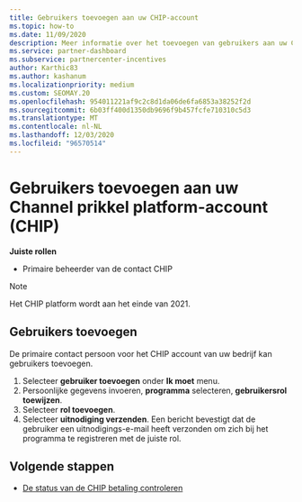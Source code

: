 ```yaml
---
title: Gebruikers toevoegen aan uw CHIP-account
ms.topic: how-to
ms.date: 11/09/2020
description: Meer informatie over het toevoegen van gebruikers aan uw CHIP-account (Channel prikkel platform). Houd er rekening mee dat het CHIP platform aan het einde van 2021 wordt teruggetrokken.
ms.service: partner-dashboard
ms.subservice: partnercenter-incentives
author: Karthic83
ms.author: kashanum
ms.localizationpriority: medium
ms.custom: SEOMAY.20
ms.openlocfilehash: 954011221af9c2c8d1da06de6fa6853a38252f2d
ms.sourcegitcommit: 6b03ff400d1350db9696f9b457fcfe710310c5d3
ms.translationtype: MT
ms.contentlocale: nl-NL
ms.lasthandoff: 12/03/2020
ms.locfileid: "96570514"
---
```

# <a name="add-users-to-your-channel-incentives-platform-chip-account"></a>Gebruikers toevoegen aan uw Channel prikkel platform-account (CHIP)

**Juiste rollen**

- Primaire beheerder van de contact CHIP
 
>[!NOTE]
>Het CHIP platform wordt aan het einde van 2021.

## <a name="add-users"></a>Gebruikers toevoegen

De primaire contact persoon voor het CHIP account van uw bedrijf kan gebruikers toevoegen.

1. Selecteer **gebruiker toevoegen** onder **Ik moet** menu.
2. Persoonlijke gegevens invoeren, **programma** selecteren, **gebruikersrol toewijzen**.
3. Selecteer **rol toevoegen**.
4. Selecteer **uitnodiging verzenden**.
Een bericht bevestigt dat de gebruiker een uitnodigings-e-mail heeft verzonden om zich bij het programma te registreren met de juiste rol.

## <a name="next-steps"></a>Volgende stappen

- [De status van de CHIP betaling controleren](chip-payment-status.md)